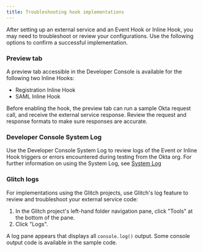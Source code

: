 ```yaml
---
title: Troubleshooting hook implementations
---
```


After setting up an external service and an Event Hook or Inline Hook, you may need to troubleshoot or review your configurations. Use the following options to confirm a successful implementation.

### Preview tab ###

A preview tab accessible in the Developer Console is available for the following two Inline Hooks:

* Registration Inline Hook
* SAML Inline  Hook

Before enabling the hook, the preview tab can run a sample Okta request call, and receive the external service response. Review the request and response formats to make sure responses are accurate.

### Developer Console System Log ###

Use the Developer Console System Log to review logs of the Event or Inline Hook triggers or errors encountered during testing from the Okta org. For further information on using the System Log, see [System Log](https://help.okta.com/en/prod/Content/Topics/Reports/Reports_SysLog.htm)

### Glitch logs ###

For implementations using the Glitch projects, use Glitch's log feature to review and troubleshoot your external service code:

1. In the Glitch project's left-hand folder navigation pane, click "Tools" at the bottom of the pane.
2. Click "Logs".

A log pane appears that displays all `console.log()` output. Some console output code is available in the sample code.
